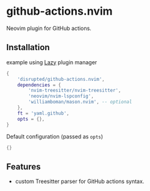 # github-actions.nvim

Neovim plugin for GitHub actions.

## Installation

example using [Lazy](https://github.com/folke/lazy.nvim) plugin manager

```lua
{
    'disrupted/github-actions.nvim',
    dependencies = {
        'nvim-treesitter/nvim-treesitter',
        'neovim/nvim-lspconfig',
        'williamboman/mason.nvim', -- optional
    },
    ft = 'yaml.github',
    opts = {},
}
```

Default configuration (passed as `opts`)

```lua
{}
```

## Features

- custom Treesitter parser for GitHub actions syntax.
